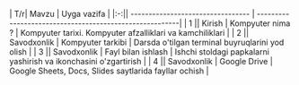 | T/r| Mavzu 							 | Uyga vazifa |
|:-:|| --------------------------------- | --------------------------------------------------------|
| 1 || Kirish \| Kompyuter nima ?        |  Kompyuter tarixi. Kompyuter afzalliklari va kamchiliklari |
| 2 || Savodxonlik \| Kompyuter tarkibi  | Darsda o'tilgan terminal buyruqlarini yod olish |
| 3 || Savodxonlik \| Fayl bilan ishlash | Ishchi stoldagi papkalarni yashirish va ikonchasini o'zgartirish |
| 4 || Savodxonlik \| Google Drive       | Google Sheets, Docs, Slides saytlarida fayllar ochish |